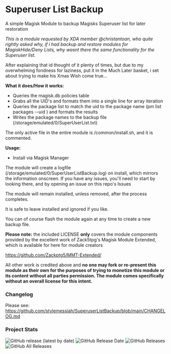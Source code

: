 # Superuser List Backup

A simple Magisk Module to backup Magisks Superuser list for later restoration

*This is a module requested by XDA member @christantoan, who quite rightly asked why, if i had backup and restore modules for MagiskHide/Deny Lists, why wasnt there the same functionality for the Superuser list.*

After explaining that id thought of it plenty of times, but due to my overwhelming fondness for laziness, put it in the Much Later basket, i set about trying to make his Xmas Wish come true...

**What it does/How it works:**

- Queries the magisk.db policies table
- Grabs all the UID's and formats them into a single line for array iteration
- Queries the package list to match the uid to the package name (pm list packages --uid <uid>) and formats the results
- Writes the package names to the backup file (/storage/emulated/0/SuperUserList.txt)

The only active file in the entire module is /common/install.sh, and it is commented.

**Usage:**

- Install via Magisk Manager

The module will create a logfile (/storage/emulated/0/SuperUserListBackup.log) on install, which mirrors the information onscreen. If you have any issues, you'll need to start by looking there, and by opening an issue on this repo's Issues  
  
The module will remain installed, unless removed, after the process completes.

It is safe to leave installed and ignored if you like.

You can of course flash the module again at any time to create a new backup file.


**Please note:** the included LICENSE **only** covers the module components provided by the excellent work of Zack5tpg's 
Magisk Module Extended, which is available for here for module creators

https://github.com/Zackptg5/MMT-Extended/

All other work is credited above and **no one may fork or re-present this module as their own for the purposes of trying to 
monetize this module or its content without all parties permission. The module comes specifically without an overall license 
for this intent.**


### Changelog ###

Please see: https://github.com/stylemessiah/SuperuserListBackup/blob/main/CHANGELOG.md


### Project Stats ###

![GitHub release (latest by date)](https://img.shields.io/github/v/release/stylemessiah/SuperuserListBackup?label=Release&style=plastic)
![GitHub Release Date](https://img.shields.io/github/release-date/stylemessiah/SuperuserListBackup?label=Release%20Date&style=plastic)
![GitHub Releases](https://img.shields.io/github/downloads/stylemessiah/SuperuserListBackup/latest/total?label=Downloads%20%28Latest%20Release%29&style=plastic)
![GitHub All Releases](https://img.shields.io/github/downloads/stylemessiah/SuperuserListBackup/total?label=Total%20Downloads%20%28All%20Releases%29&style=plastic)
